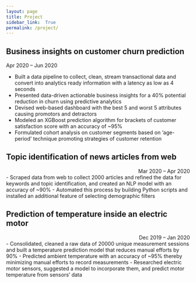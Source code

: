 ```yaml
---
layout: page
title: Project
sidebar_link:  True
permalink: /project/
---
```


## Business insights on customer churn prediction
Apr 2020 – Jun 2020

- Built a data pipeline to collect, clean, stream transactional data and convert into analytics ready information with a latency as low as 4 seconds
- Presented data-driven actionable business insights for a 40% potential reduction in churn using predictive analytics
- Devised web-based dashboard with the best 5 and worst 5 attributes causing promotors and detractors
- Modeled an XGBoost prediction algorithm for brackets of customer satisfaction score with an accuracy of ~95%
- Formulated cohort analysis on customer segments based on ‘age-period’ technique promoting strategies of customer retention

<h2>Topic identification of news articles from web</h2>
<div align="right">Mar 2020 – Apr 2020</div>
- Scraped data from web to collect 2000 articles and refined the data for keywords and topic identification, and created an NLP
model with an accuracy of ~90%
- Automated this process by building Python scripts and installed an additional feature of selecting demographic filters

<h2>Prediction of temperature inside an electric motor</h2>
<div align="right">Dec 2019 – Jan 2020</div>
- Consolidated, cleaned a raw data of 20000 unique measurement sessions and built a temperature prediction model that reduces
manual efforts by 90%
- Predicted ambient temperature with an accuracy of ~95% thereby minimizing manual efforts to record measurements
- Researched electric motor sensors, suggested a model to incorporate them, and predict motor temperature from sensors’ data
